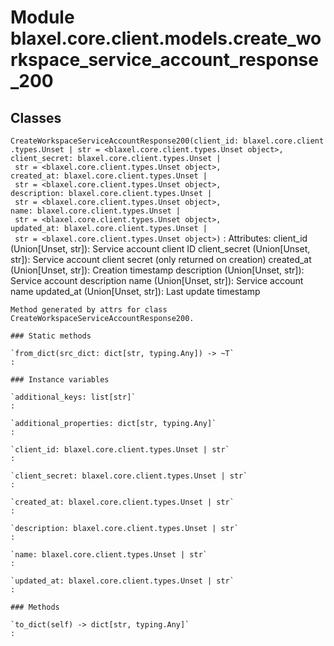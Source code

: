 Module blaxel.core.client.models.create_workspace_service_account_response_200
==============================================================================

Classes
-------

`CreateWorkspaceServiceAccountResponse200(client_id: blaxel.core.client.types.Unset | str = <blaxel.core.client.types.Unset object>, client_secret: blaxel.core.client.types.Unset | str = <blaxel.core.client.types.Unset object>, created_at: blaxel.core.client.types.Unset | str = <blaxel.core.client.types.Unset object>, description: blaxel.core.client.types.Unset | str = <blaxel.core.client.types.Unset object>, name: blaxel.core.client.types.Unset | str = <blaxel.core.client.types.Unset object>, updated_at: blaxel.core.client.types.Unset | str = <blaxel.core.client.types.Unset object>)`
:   Attributes:
        client_id (Union[Unset, str]): Service account client ID
        client_secret (Union[Unset, str]): Service account client secret (only returned on creation)
        created_at (Union[Unset, str]): Creation timestamp
        description (Union[Unset, str]): Service account description
        name (Union[Unset, str]): Service account name
        updated_at (Union[Unset, str]): Last update timestamp
    
    Method generated by attrs for class CreateWorkspaceServiceAccountResponse200.

    ### Static methods

    `from_dict(src_dict: dict[str, typing.Any]) ‑> ~T`
    :

    ### Instance variables

    `additional_keys: list[str]`
    :

    `additional_properties: dict[str, typing.Any]`
    :

    `client_id: blaxel.core.client.types.Unset | str`
    :

    `client_secret: blaxel.core.client.types.Unset | str`
    :

    `created_at: blaxel.core.client.types.Unset | str`
    :

    `description: blaxel.core.client.types.Unset | str`
    :

    `name: blaxel.core.client.types.Unset | str`
    :

    `updated_at: blaxel.core.client.types.Unset | str`
    :

    ### Methods

    `to_dict(self) ‑> dict[str, typing.Any]`
    :